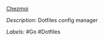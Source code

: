 [Chezmoi](https://github.com/twpayne/chezmoi/blob/master/docs/QUICKSTART.md)

*Description:* Dotfiles config manager

*Labels:* #Go #Dotfiles
